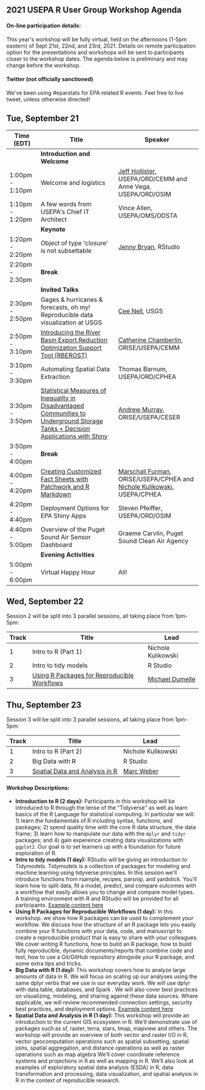 
## 2021 USEPA R User Group Workshop Agenda

#### On-line participation details:

This year's workshop will be fully virtual, held on the afternoons (1-5pm eastern) of Sept 21st, 22nd, and 23rd, 2021.  Details on remote participation option for the presentations and workshops will be sent to participants closer to the workshop dates.  The agenda below is preliminary and may change before the workshop.

#### Twitter (not officially sanctioned)

We've been using #eparstats for EPA related R events.  Feel free to live tweet, unless otherwise directed!

## Tue, September 21

|Time (EDT)     |Title                    |Speaker                  |
|---------------|-------------------------|-------------------------|
||**Introduction and Welcome**||
|1:00pm - 1:10pm|Welcome and logistics|[Jeff Hollister](https://twitter.com/jhollist), USEPA/ORD/CEMM and Anne Vega, USEPA/ORD/OSIM|
|1:10pm - 1:20pm|A few words from USEPA's Chief IT Architect|Vince Allen, USEPA/OMS/ODSTA|
||**Keynote**||
|1:20pm - 2:20pm|Object of type 'closure' is not subsettable|[Jenny Bryan](https://twitter.com/JennyBryan), RStudio|
|2:20pm - 2:30pm|**Break**||
||**Invited Talks**||
|2:30pm - 2:50pm|Gages & hurricanes & forecasts, oh my! Reproducible data visualization at USGS|[Cee Nell](https://twitter.com/collnell), USGS|
|2:50pm - 3:10pm|[Introducing the River Basin Export Reduction Optimization Support Tool (RBEROST)](presentations/RUserGroupWorkshoppresentation_2021-09-21.pptx)|[Catherine Chamberlin](https://twitter.com/atimeforecology), ORISE/USEPA/CEMM|
|3:10pm - 3:30pm|Automating Spatial Data Extraction|Thomas Barnum, USEPA/ORD/CPHEA|
|3:30pm - 3:50pm|[Statistical Measures of Inequality in Disadvantaged Communities to Underground Storage Tanks + Decision Applications with Shiny](presentations/EPA_R_User_2021.html)|[Andrew Murray](https://twitter.com/A_MURRAY89), ORISE/USEPA/CESER|
|3:50pm - 4:00pm|**Break**||
|4:00pm - 4:20pm|[Creating Customized Fact Sheets with Patchwork and R Markdown](presentations/factsheet_talk_9_21_2021.pptx)|[Marschall Furman](https://twitter.com/mlfurman3), ORISE/USEPA/CPHEA and [Nichole Kulikowski](https://twitter.com/nkulikow), USEPA/CPHEA|
|4:20pm - 4:40pm|Deployment Options for EPA Shiny Apps|Steven Pfeiffer, USEPA/ORD/OSIM|
|4:40pm - 5:00pm|Overview of the Puget Sound Air Sensor Dashboard|Graeme Carvlin, Puget Sound Clean Air Agency|
||**Evening Activities**||
|5:00pm - 6:00pm|Virtual Happy Hour|All!|

## Wed, September 22

Session 2 will be split into 3 parallel sessions, all taking place from 1pm-5pm:

|Track  |Title                         |Lead                       |
|-------|------------------------------|---------------------------|
|1|Intro to R (Part 1)|Nichole Kulikowski|
|2|Intro to tidy models|R Studio|
|3|[Using R Packages for Reproducible Workflows](https://michaeldumelle.github.io/R-Packages-Reproducible-Workflows-Book/)|[Michael Dumelle](https://michaeldumelle.github.io/)|

## Thu, September 23

Session 3 will be split into 3 parallel sessions, all taking place from 1pm-5pm:

|Track  |Title                         |Lead                       |
|-------|------------------------------|---------------------------|
|1|Intro to R (Part 2)|Nichole Kulikowski|
|2|Big Data with R|R Studio|
|3|[Spatial Data and Analysis in R](https://mhweber.github.io/R-User-Group-Spatial-Workshop-2021/)|[Marc Weber](https://mhweber.github.io/)|



#### Workshop Descriptions:

- **Introduction to R (2 days):** Participants in this workshop will be introduced to R through the lense of the "Tidyverse" as well as learn basics of the R Language for statistical computing.  In particular we will: 1) learn the fundamentals of R including syntax, functions, and packages; 2) spend quality time with the core R data structure, the data frame; 3) learn how to manipulate our data with the `dplyr` and `tidyr` packages; and 4) gain expereince creating data visualizations with `ggplot2`.  Our goal is to set learners up with a foundation for future exploration of R.
- **Intro to tidy models (1 day):** RStudio will be giving an introduction to Tidymodels. Tidymodels is a collection of packages for modeling and machine learning using tidyverse principles. In this session we'll introduce functions from rsample, recipes, parsnip, and yardstick. You'll learn how to split data, fit a model, predict, and compare outcomes with a workflow that easily allows you to change and compare model types.  A training environment with R and RStudio will be provided for all participants. [Example content here](https://github.com/rstudio-education/tidymodels-virtually)
- **Using R Packages for Reproducible Workflows (1 day):** In this workshop. we show how R packages can be used to complement your workflow. We discuss how the structure of an R package lets you easily combine your R functions with your data, code, and manuscript to create a reproducible product that is easy to share with your colleagues. We cover writing R functions, how to build an R package, how to build fully reproducible, dynamic documents/reports that combine code and text, how to use a Git/GitHub repository alongside your R package, and some extra tips and tricks.
- **Big Data with R (1 day):** This workshop covers how to analyze large amounts of data in R. We will focus on scaling up our analyses using the same dplyr verbs that we use in our everyday work. We will use dplyr with data.table, databases, and Spark . We will also cover best practices on visualizing, modeling, and sharing against these data sources. Where applicable, we will review recommended connection settings, security best practices, and deployment options.  [Example content here](https://github.com/rstudio-conf-2020/big-data)
- **Spatial Data and Analysis in R (1 day):** This workshop will provide an introduction to the current GIS ecosystem in R.  We’ll demonstrate use of packages such as sf, raster, terra, stars, tmap, mapview and others.  The workshop will provide an overview of both vector and raster I/O in R, vector geocomputation operations such as spatial subsetting, spatial joins, spatial aggregation, and distance operations as well as raster operations such as map algebra  We’ll cover coordinate reference systems and projections in R as well as mapping in R.  We’ll also look at examples of exploratory spatial data analysis (ESDA) in R, data transformation and processing, data visualization, and spatial analysis in R in the context of reproducible research.
